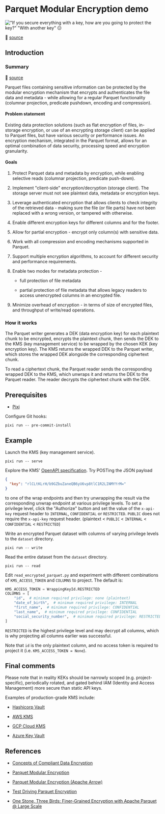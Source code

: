 <!-- vim: set ft=markdown : -->


# Parquet Modular Encryption demo

!["If you secure everything with a key, how are you going to protect the key?" "With another key"
😐](.assets/more-keys-1.jpg)

🔼 [source](https://stephenroughley.com/2019/06/09/concepts-of-compliant-data-encryption/)

## Introduction

### Summary

🔽 [source](https://github.com/apache/parquet-format/blob/master/Encryption.md)

Parquet files containing sensitive information can be protected by the modular encryption mechanism
that encrypts and authenticates the file data and metadata - while allowing for a regular Parquet
functionality (columnar projection, predicate pushdown, encoding and compression).

#### Problem statement

Existing data protection solutions (such as flat encryption of files, in-storage encryption, or
use of an encrypting storage client) can be applied to Parquet files, but have various security or
performance issues. An encryption mechanism, integrated in the Parquet format, allows for an optimal
combination of data security, processing speed and encryption granularity.

#### Goals

1. Protect Parquet data and metadata by encryption, while enabling selective reads (columnar
   projection, predicate push-down).

1. Implement "client-side" encryption/decryption (storage client). The storage server must not see
   plaintext data, metadata or encryption keys.

1. Leverage authenticated encryption that allows clients to check integrity of the retrieved data
   \- making sure the file (or file parts) have not been replaced with a wrong version, or tampered
   with otherwise.

1. Enable different encryption keys for different columns and for the footer.

1. Allow for partial encryption - encrypt only column(s) with sensitive data.

1. Work with all compression and encoding mechanisms supported in Parquet.

1. Support multiple encryption algorithms, to account for different security and performance
   requirements.

1. Enable two modes for metadata protection -

    * full protection of file metadata

    * partial protection of file metadata that allows legacy readers to access unencrypted columns
      in an encrypted file.

1. Minimize overhead of encryption - in terms of size of encrypted files, and throughput of
   write/read operations.

### How it works

The Parquet writer generates a DEK (data encryption key) for each plaintext chunk to be encrypted,
encrypts the plaintext chunk, then sends the DEK to the KMS (key management service) to be wrapped
by the chosen KEK (key encryption key). The KMS returns the wrapped DEK to the Parquet writer, which
stores the wrapped DEK alongside the corresponding ciphertext chunk.

To read a ciphertext chunk, the Parquet reader sends the corresponding wrapped DEK to the KMS, which
unwraps it and returns the DEK to the Parquet reader. The reader decrypts the ciphertext chunk with
the DEK.

## Prerequisites

* [Pixi](https://pixi.sh)

Configure Git hooks:

``` shell
pixi run -- pre-commit-install
```

## Example

Launch the KMS (key management service).

``` shell
pixi run -- serve
```

Explore the KMS' [OpenAPI specification](http://localhost:8001/docs). Try POSTing the JSON payload

``` json
{
  "key": "rlCLtKLrH/b9GZbuZaneQB6yU6vp8tlC1R2LINMYYrM="
}
```

to one of the wrap endpoints and then try unwrapping the result via the corresponding unwrap
endpoint at various privilege levels. To set a privilege level, click the "Authorize" button and set
the value of the `x-api-key` request header to `INTERNAL`, `CONFIDENTIAL` or `RESTRICTED`. `PUBLIC`
does not require the `x-api-key` request header. (plaintext < `PUBLIC` < `INTERNAL` < `CONFIDENTIAL`
< `RESTRICTED`)

Write an encrypted Parquet dataset with columns of varying privilege levels to the `dataset`
directory.

``` shell
pixi run -- write
```

Read the entire dataset from the `dataset` directory.

``` shell
pixi run -- read
```

Edit `read_encrypted_parquet.py` and experiment with different combinations of `KMS_ACCESS_TOKEN`
and `COLUMNS` to project. The default is:

``` python
KMS_ACCESS_TOKEN = WrappingKeyId.RESTRICTED
COLUMNS = [
    "id",  # minimum required privilege: none (plaintext)
    "date_of_birth",  # minimum required privilege: INTERNAL
    "first_name",  # minimum required privilege: CONFIDENTIAL
    "last_name",  # minimum required privilege: CONFIDENTIAL
    "social_security_number",  # minimum required privilege: RESTRICTED
]
```

`RESTRICTED` is the highest privilege level and may decrypt all columns, which is why projecting all
columns earlier was successful.

Note that `id` is the only plaintext column, and no access token is required to project it (i.e.
`KMS_ACCESS_TOKEN = None`).

## Final comments

Please note that in reality KEKs should be narrowly scoped (e.g. project-specific), periodically
rotated, and gated behind IAM (Identity and Access Management) more secure than static API keys.

Examples of production-grade KMS include:

* [Hashicorp Vault](https://developer.hashicorp.com/vault/docs/secrets/key-management)

* [AWS KMS](https://docs.aws.amazon.com/kms/)

* [GCP Cloud KMS](https://cloud.google.com/kms/docs)

* [Azure Key Vault](https://learn.microsoft.com/en-us/azure/key-vault/)

## References

* [Concepts of Compliant Data
  Encryption](https://stephenroughley.com/2019/06/09/concepts-of-compliant-data-encryption/)

* [Parquet Modular Encryption](https://github.com/apache/parquet-format/blob/master/Encryption.md)

* [Parquet Modular Encryption (Apache
  Arrow)](https://arrow.apache.org/docs/python/parquet.html#parquet-modular-encryption-columnar-encryption)

* [Test Driving Parquet
  Encryption](https://medium.com/@tomersolomon/test-driving-parquet-encryption-3d5319f5bc22)

* [One Stone, Three Birds: Finer-Grained Encryption with Apache Parquet @ Large
  Scale](https://doi.org/10.1109/BigData55660.2022.10020987)

